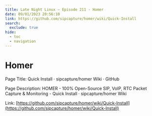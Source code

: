 ```yaml
---
title: Late Night Linux – Episode 211 - Homer
date: 09/01/2023 20:56:10
link: https://github.com/sipcapture/homer/wiki/Quick-Install
search:
  exclude: true
hide:
  - toc
  - navigation
---
```


# Homer

Page Title: Quick Install · sipcapture/homer Wiki · GitHub

Page Description: HOMER - 100% Open-Source SIP, VoIP, RTC Packet Capture & Monitoring - Quick Install · sipcapture/homer Wiki 

Link: [https://github.com/sipcapture/homer/wiki/Quick-Install](https://github.com/sipcapture/homer/wiki/Quick-Install)